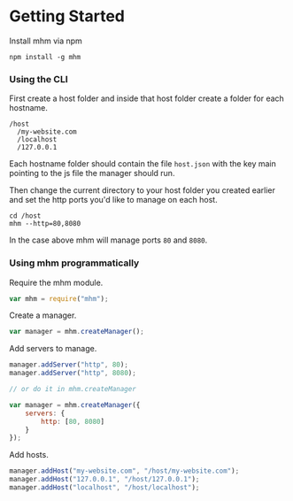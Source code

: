 # Getting Started

Install mhm via npm
```
npm install -g mhm
```

### Using the CLI

First create a host folder and inside that host folder create a folder for each hostname.
```
/host
  /my-website.com
  /localhost
  /127.0.0.1
```

Each hostname folder should contain the file `host.json` with the key main pointing to the js file the manager should run.

Then change the current directory to your host folder you created earlier and set the http ports you'd like to manage on each host.

```
cd /host
mhm --http=80,8080
```

In the case above mhm will manage ports `80` and `8080`.

### Using mhm programmatically

Require the mhm module.

```javascript
var mhm = require("mhm");
```

Create a manager.

```javascript
var manager = mhm.createManager();
```

Add servers to manage.

```javascript
manager.addServer("http", 80);
manager.addServer("http", 8080);

// or do it in mhm.createManager

var manager = mhm.createManager({
	servers: {
		http: [80, 8080]
	}
});
```

Add hosts.

```javascript
manager.addHost("my-website.com", "/host/my-website.com");
manager.addHost("127.0.0.1", "/host/127.0.0.1");
manager.addHost("localhost", "/host/localhost");
```
